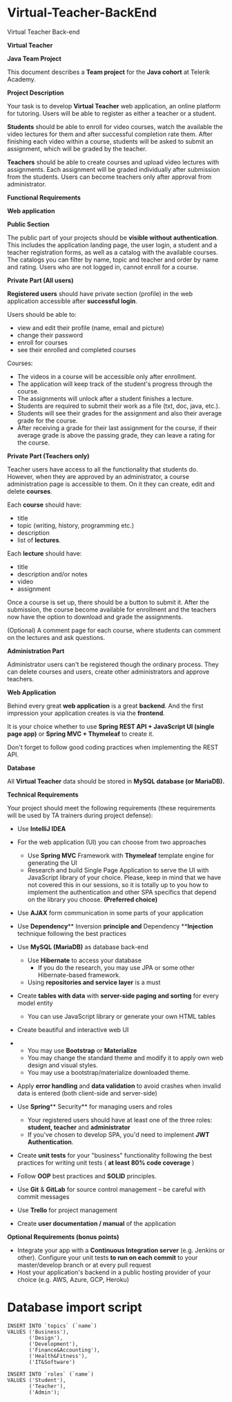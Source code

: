 # Virtual-Teacher-BackEnd
Virtual Teacher Back-end

**Virtual Teacher**

**Java Team Project**

This document describes a **Team project** for the  **Java cohort** at Telerik Academy.

**Project Description**

Your task is to develop **Virtual Teacher** web application, an online platform for tutoring. Users will be able to register as either a teacher or a student.

**Students** should be able to enroll for video courses, watch the available the video lectures for them and after successful completion rate them. After finishing each video within a course, students will be asked to submit an assignment, which will be graded by the teacher.

**Teachers** should be able to create courses and upload video lectures with assignments. Each assignment will be graded individually after submission from the students. Users can become teachers only after approval from administrator.

**Functional Requirements**

**Web application**

**Public Section**

The public part of your projects should be **visible without authentication**. This includes the application landing page, the user login, a student and a teacher registration forms, as well as a catalog with the available courses. The catalogs you can filter by name, topic and teacher and order by name and rating. Users who are not logged in, cannot enroll for a course.

**Private Part (All users)**

**Registered users**  should have private section (profile) in the web application accessible after  **successful login**.

Users should be able to:

- view and edit their profile (name, email and picture)
- change their password
- enroll for courses
- see their enrolled and completed courses

Courses:

- The videos in a course will be accessible only after enrollment.
- The application will keep track of the student&#39;s progress through the course.
- The assignments will unlock after a student finishes a lecture.
- Students are required to submit their work as a file (txt, doc, java, etc.).
- Students will see their grades for the assignment and also their average grade for the course.
- After receiving a grade for their last assignment for the course, if their average grade is above the passing grade, they can leave a rating for the course.


**Private Part (Teachers only)**

Teacher users have access to all the functionality that students do. However, when they are approved by an administrator, a course administration page is accessible to them. On it they can create, edit and delete **courses**.

 Each **course** should have:

- title
- topic (writing, history, programming etc.)
- description
- list of **lectures**.

Each **lecture** should have:

- title
- description and/or notes
- video
- assignment

Once a course is set up, there should be a button to submit it. After the submission, the course become available for enrollment and the teachers now have the option to download and grade the assignments.

(Optional) A comment page for each course, where students can comment on the lectures and ask questions.

**Administration Part**

Administrator users can&#39;t be registered though the ordinary process.
They can delete courses and users, create other administrators and approve teachers.

**Web Application**

Behind every great **web application** is a great **backend**. And the first impression your application creates is via the **frontend**.

It is your choice whether to use **Spring REST API + JavaScript UI (single page app)** or **Spring MVC + Thymeleaf** to create it.

Don&#39;t forget to follow good coding practices when implementing the REST API.

**Database**

All **Virtual Teacher** data should be stored in **MySQL database (or MariaDB).**

**Technical Requirements**

Your project should meet the following requirements (these requirements will be used by TA trainers during project defense):

- Use  **IntelliJ IDEA**
- For the web application (UI) you can choose from two approaches
  - Use **Spring MVC** Framework with **Thymeleaf** template engine for generating the UI
  - Research and build Single Page Application to serve the UI with JavaScript library of your choice. Please, keep in mind that we have not covered this in our sessions, so it is totally up to you how to implement the authentication and other SPA specifics that depend on the library you choose.
**(Preferred choice)**
- Use **AJAX** form communication in some parts of your application
- Use **Dependency**** Inversion **principle and** Dependency ****Injection** technique following the best practices
- Use **MySQL (MariaDB)** as database back-end
  - Use  **Hibernate**  to access your database
    - If you do the research, you may use JPA or some other Hibernate-based framework.
  - Using **repositories and service layer** is a must
- Create **tables with data** with **server-side paging and sorting** for every model entity
  - You can use JavaScript library or generate your own HTML tables
- Create beautiful and interactive web UI

-
  - You may use **Bootstrap** or **Materialize**
  - You may change the standard theme and modify it to apply own web design and visual styles.
  - You may use a bootstrap/materialize downloaded theme.
- Apply  **error handling**  and  **data validation**  to avoid crashes when invalid data is entered (both client-side and server-side)
- Use **Spring**** Security** for managing users and roles
  - Your registered users should have at least one of the three roles: **student, teacher** and **administrator**
  - If you&#39;ve chosen to develop SPA, you&#39;d need to implement **JWT Authentication**.
- Create  **unit tests**  for your &quot;business&quot; functionality following the best practices for writing unit tests ( **at least 80% code coverage** )
- Follow  **OOP**  best practices and **SOLID** principles.
- Use **Git** &amp; **GitLab** for source control management – be careful with commit messages
- Use **Trello** for project management
- Create **user documentation / manual** of the application

**Optional Requirements (bonus points)**

- Integrate your app with a  **Continuous Integration server**  (e.g. Jenkins or other). Configure your unit tests **to run on each commit** to your master/develop branch or at every pull request
- Host your application&#39;s backend in a public hosting provider of your choice (e.g. AWS, Azure, GCP, Heroku)



# Database import script
```
INSERT INTO `topics` (`name`)
VALUES ('Business'),
       ('Design'),
       ('Development'),
       ('Finance&Accounting'),
       ('Health&Fitness'),
       ('IT&Software')
       
INSERT INTO `roles` (`name`)
VALUES ('Student'),
       ('Teacher'),
       ('Admin');
```
